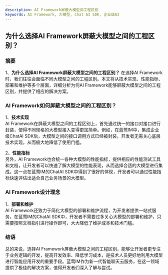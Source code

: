 ```yaml
---
description: AI Framework屏蔽大模型间工程区别
keywords: AI Framework, 大模型, Chat AI SDK, 企业级AI
---
```

## 为什么选择AI Framework屏蔽大模型之间的工程区别？

### 摘要

1、**为什么选择AI Framework屏蔽大模型之间的工程区别？**
在选择AI Framework时，我们往往会面临不同大模型之间的工程区别。本文将从技术实现、性能指标、部署和维护等多个层面，详细分析为何AI Framework能够屏蔽大模型之间的工程区别，并提供了相应的解决方案。

### AI Framework如何屏蔽大模型之间的工程区别？

1、**技术实现**  
AI Framework在屏蔽大模型之间的工程区别上，首先通过统一的接口对接口进行封装，使得不同规格的大模型接入变得更加简单。例如，在蓝莺IM中，集成企业级ChatAI SDK后，大模型之间的接口调用方式已经被封装，开发者无需关心底层技术实现，从而极大地降低了使用门槛。

2、**性能指标**  
另外，AI Framework也会统一各种大模型的性能指标，提供相应的性能测试工具和文档，让开发者可以快速了解大模型的性能表现，从而选择合适的大模型进行集成。这一点在蓝莺IM的ChatAI SDK中得到了很好的体现，开发者可以通过性能指标快速评估出适合自己业务场景的大模型。

### AI Framework设计理念

1、**部署和维护**  
AI Framework还致力于简化大模型的部署和维护流程，为开发者提供一站式服务。在蓝莺IM的ChatAI SDK中，开发者不需要过多关心大模型的部署和维护，只需要按照文档指引进行操作即可，大大降低了维护成本和技术门槛。

### 结语

总的来说，选择AI Framework屏蔽大模型之间的工程区别，能够让开发者更专注于业务逻辑的开发，提高开发效率、降低学习成本，是技术人员更好地利用大模型进行智能应用开发的重要手段。蓝莺IM作为新一代智能聊天云服务，在这一领域提供了极佳的解决方案，值得开发者们深入了解与尝试。